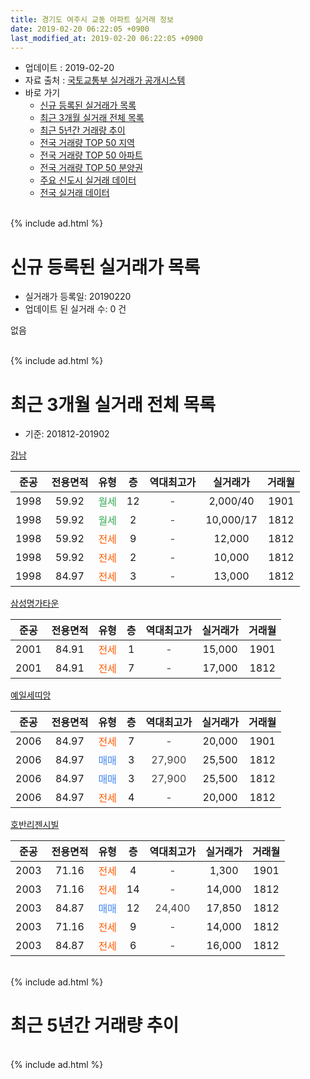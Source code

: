 ```yaml
---
title: 경기도 여주시 교동 아파트 실거래 정보
date: 2019-02-20 06:22:05 +0900
last_modified_at: 2019-02-20 06:22:05 +0900
---
```


* 업데이트 : 2019-02-20
* 자료 출처 : [국토교통부 실거래가 공개시스템](http://rt.molit.go.kr)
* 바로 가기
    * [신규 등록된 실거래가 목록](#신규-등록된-실거래가-목록)
    * [최근 3개월 실거래 전체 목록](#최근-3개월-실거래-전체-목록)
    * [최근 5년간 거래량 추이](#최근-5년간-거래량-추이)
    * [전국 거래량 TOP 50 지역](https://inasie.github.io/apt-trade-info/최근-3개월-전국에서-가장-거래가-많이-발생한-지역)
    * [전국 거래량 TOP 50 아파트](https://inasie.github.io/apt-trade-info/최근-3개월-전국에서-가장-거래가-많이-발생한-아파트)
    * [전국 거래량 TOP 50 분양권](https://inasie.github.io/apt-trade-info/최근-3개월-전국에서-가장-거래가-많이-발생한-분양권)
    * [주요 신도시 실거래 데이터](https://inasie.github.io/apt-trade-info/주요-신도시)
    * [전국 실거래 데이터](https://inasie.github.io/apt-trade-info/전국)
<br>
{% include ad.html %}
<br>

# 신규 등록된 실거래가 목록
* 실거래가 등록일: 20190220
* 업데이트 된 실거래 수: 0 건

없음

<br>
{% include ad.html %}
<br>

# 최근 3개월 실거래 전체 목록
* 기준: 201812-201902


[강남](https://search.naver.com/search.naver?query=%EA%B2%BD%EA%B8%B0%EB%8F%84+%EC%97%AC%EC%A3%BC%EC%8B%9C+%EA%B5%90%EB%8F%99+%EA%B0%95%EB%82%A8)

|준공|전용면적|유형|층|역대최고가|실거래가|거래월|
|:---:|:---:|:---:|:---:|:---:|:---:|:---:|
|1998|59.92|<span style="color:#34a853">월세</span>|12|<span style="color:#444444">-</span>|2,000/40|1901|
|1998|59.92|<span style="color:#34a853">월세</span>|2|<span style="color:#444444">-</span>|10,000/17|1812|
|1998|59.92|<span style="color:#ff5a00">전세</span>|9|<span style="color:#444444">-</span>|12,000|1812|
|1998|59.92|<span style="color:#ff5a00">전세</span>|2|<span style="color:#444444">-</span>|10,000|1812|
|1998|84.97|<span style="color:#ff5a00">전세</span>|3|<span style="color:#444444">-</span>|13,000|1812|

[삼성명가타운](https://search.naver.com/search.naver?query=%EA%B2%BD%EA%B8%B0%EB%8F%84+%EC%97%AC%EC%A3%BC%EC%8B%9C+%EA%B5%90%EB%8F%99+%EC%82%BC%EC%84%B1%EB%AA%85%EA%B0%80%ED%83%80%EC%9A%B4)

|준공|전용면적|유형|층|역대최고가|실거래가|거래월|
|:---:|:---:|:---:|:---:|:---:|:---:|:---:|
|2001|84.91|<span style="color:#ff5a00">전세</span>|1|<span style="color:#444444">-</span>|15,000|1901|
|2001|84.91|<span style="color:#ff5a00">전세</span>|7|<span style="color:#444444">-</span>|17,000|1812|

[예일세띠앙](https://search.naver.com/search.naver?query=%EA%B2%BD%EA%B8%B0%EB%8F%84+%EC%97%AC%EC%A3%BC%EC%8B%9C+%EA%B5%90%EB%8F%99+%EC%98%88%EC%9D%BC%EC%84%B8%EB%9D%A0%EC%95%99)

|준공|전용면적|유형|층|역대최고가|실거래가|거래월|
|:---:|:---:|:---:|:---:|:---:|:---:|:---:|
|2006|84.97|<span style="color:#ff5a00">전세</span>|7|<span style="color:#444444">-</span>|20,000|1901|
|2006|84.97|<span style="color:#4285f3">매매</span>|3|<span style="color:#444444">27,900</span>|25,500|1812|
|2006|84.97|<span style="color:#4285f3">매매</span>|3|<span style="color:#444444">27,900</span>|25,500|1812|
|2006|84.97|<span style="color:#ff5a00">전세</span>|4|<span style="color:#444444">-</span>|20,000|1812|

[호반리젠시빌](https://search.naver.com/search.naver?query=%EA%B2%BD%EA%B8%B0%EB%8F%84+%EC%97%AC%EC%A3%BC%EC%8B%9C+%EA%B5%90%EB%8F%99+%ED%98%B8%EB%B0%98%EB%A6%AC%EC%A0%A0%EC%8B%9C%EB%B9%8C)

|준공|전용면적|유형|층|역대최고가|실거래가|거래월|
|:---:|:---:|:---:|:---:|:---:|:---:|:---:|
|2003|71.16|<span style="color:#ff5a00">전세</span>|4|<span style="color:#444444">-</span>|1,300|1901|
|2003|71.16|<span style="color:#ff5a00">전세</span>|14|<span style="color:#444444">-</span>|14,000|1812|
|2003|84.87|<span style="color:#4285f3">매매</span>|12|<span style="color:#444444">24,400</span>|17,850|1812|
|2003|71.16|<span style="color:#ff5a00">전세</span>|9|<span style="color:#444444">-</span>|14,000|1812|
|2003|84.87|<span style="color:#ff5a00">전세</span>|6|<span style="color:#444444">-</span>|16,000|1812|


<br>
{% include ad.html %}
<br>

# 최근 5년간 거래량 추이


<div style="width:100%;">
    <canvas id="deal_progress" height="200"></canvas>
</div>

<script>
new Chart(document.getElementById("deal_progress"), {
    type: 'line',
    data: {
        labels: ['201402','201403','201404','201405','201406','201407','201408','201409','201410','201411','201412','201501','201502','201503','201504','201505','201506','201507','201508','201509','201510','201511','201512','201601','201602','201603','201604','201605','201606','201607','201608','201609','201610','201611','201612','201701','201702','201703','201704','201705','201706','201707','201708','201709','201710','201711','201712','201801','201802','201803','201804','201805','201806','201807','201808','201809','201810','201811','201812','201901','201902'],
        datasets: [{
            label: '매매',
            pointRadius: 1,
            data: [6, 8, 6, 8, 9, 7, 13, 11, 5, 14, 12, 22, 4, 15, 13, 13, 11, 5, 6, 6, 14, 9, 10, 8, 8, 12, 8, 7, 5, 5, 5, 13, 3, 6, 4, 7, 8, 10, 2, 3, 11, 3, 4, 6, 11, 4, 8, 5, 5, 3, 6, 4, 3, 5, 4, 6, 5, 5, 3, 0, 0],
            borderColor: "rgba(255, 201, 14, 1)",
            backgroundColor: "rgba(255, 201, 14, 0.5)",
            fill: false,
            lineTension: 0
        },{
            label: '전월세',
            pointRadius: 1,
            data: [11, 8, 6, 8, 7, 7, 7, 7, 9, 5, 7, 8, 14, 4, 4, 8, 5, 9, 5, 4, 6, 8, 6, 14, 8, 8, 4, 5, 9, 8, 8, 7, 9, 9, 6, 5, 6, 12, 7, 7, 9, 5, 6, 5, 6, 6, 4, 19, 8, 2, 8, 7, 4, 8, 4, 5, 5, 5, 9, 4, 0],
            borderColor: "rgba(0, 141, 185, 1)",
            backgroundColor: "rgba(0, 141, 185, 0.5)",
            fill: false,
            lineTension: 0
        }
        ]
    },
    options: {
        responsive: true,
        title: {
            display: false
        },
        tooltips: {
            mode: 'index',
            intersect: false
        },
        hover: {
            mode: 'nearest',
            intersect: true
        },
        scales: {
            xAxes: [{
                display: true,
                scaleLabel: {
                    display: true,
                    labelString: '년/월'
                }
            }],
            yAxes: [{
                display: true,
                ticks: {
                    suggestedMin: 0,
                },
                scaleLabel: {
                    display: true,
                    labelString: '실거래 수'
                }
            }]
        }
    }
});

</script>


<br>
{% include ad.html %}
<br>

